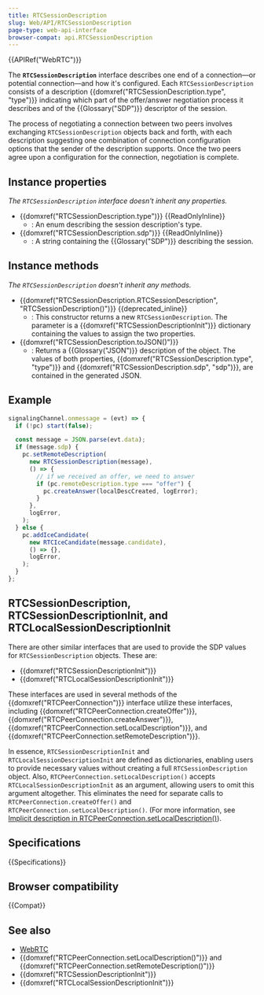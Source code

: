 ```yaml
---
title: RTCSessionDescription
slug: Web/API/RTCSessionDescription
page-type: web-api-interface
browser-compat: api.RTCSessionDescription
---
```


{{APIRef("WebRTC")}}

The **`RTCSessionDescription`** interface describes one end of a connection—or potential connection—and how it's configured. Each `RTCSessionDescription` consists of a description {{domxref("RTCSessionDescription.type", "type")}} indicating which part of the offer/answer negotiation process it describes and of the {{Glossary("SDP")}} descriptor of the session.

The process of negotiating a connection between two peers involves exchanging `RTCSessionDescription` objects back and forth, with each description suggesting one combination of connection configuration options that the sender of the description supports. Once the two peers agree upon a configuration for the connection, negotiation is complete.

## Instance properties

_The `RTCSessionDescription` interface doesn't inherit any properties._

- {{domxref("RTCSessionDescription.type")}} {{ReadOnlyInline}}
  - : An enum describing the session description's type.
- {{domxref("RTCSessionDescription.sdp")}} {{ReadOnlyInline}}
  - : A string containing the {{Glossary("SDP")}} describing the session.

## Instance methods

_The `RTCSessionDescription` doesn't inherit any methods._

- {{domxref("RTCSessionDescription.RTCSessionDescription", "RTCSessionDescription()")}} {{deprecated_inline}}
  - : This constructor returns a new `RTCSessionDescription`. The parameter is a {{domxref("RTCSessionDescriptionInit")}} dictionary containing the values to assign the two properties.
- {{domxref("RTCSessionDescription.toJSON()")}}
  - : Returns a {{Glossary("JSON")}} description of the object. The values of both properties, {{domxref("RTCSessionDescription.type", "type")}} and {{domxref("RTCSessionDescription.sdp", "sdp")}}, are contained in the generated JSON.

## Example

```js
signalingChannel.onmessage = (evt) => {
  if (!pc) start(false);

  const message = JSON.parse(evt.data);
  if (message.sdp) {
    pc.setRemoteDescription(
      new RTCSessionDescription(message),
      () => {
        // if we received an offer, we need to answer
        if (pc.remoteDescription.type === "offer") {
          pc.createAnswer(localDescCreated, logError);
        }
      },
      logError,
    );
  } else {
    pc.addIceCandidate(
      new RTCIceCandidate(message.candidate),
      () => {},
      logError,
    );
  }
};
```

## RTCSessionDescription, RTCSessionDescriptionInit, and RTCLocalSessionDescriptionInit

There are other similar interfaces that are used to provide the SDP values for `RTCSessionDescription` objects. These are:

- {{domxref("RTCSessionDescriptionInit")}}
- {{domxref("RTCLocalSessionDescriptionInit")}}

These interfaces are used in several methods of the {{domxref("RTCPeerConnection")}} interface utilize these interfaces, including {{domxref("RTCPeerConnection.createOffer")}}, {{domxref("RTCPeerConnection.createAnswer")}}, {{domxref("RTCPeerConnection.setLocalDescription")}}, and {{domxref("RTCPeerConnection.setRemoteDescription")}}.

In essence, `RTCSessionDescriptionInit` and `RTCLocalSessionDescriptionInit` are defined as dictionaries, enabling users to provide necessary values without creating a full `RTCSessionDescription` object. Also, `RTCPeerConnection.setLocalDescription()` accepts `RTCLocalSessionDescriptionInit` as an argument, allowing users to omit this argument altogether. This eliminates the need for separate calls to `RTCPeerConnection.createOffer()` and `RTCPeerConnection.setLocalDescription()`. (For more information, see [Implicit description in RTCPeerConnection.setLocalDescription()](/en-US/docs/Web/API/RTCPeerConnection/setLocalDescription#implicit_description)).

## Specifications

{{Specifications}}

## Browser compatibility

{{Compat}}

## See also

- [WebRTC](/en-US/docs/Web/API/WebRTC_API)
- {{domxref("RTCPeerConnection.setLocalDescription()")}} and {{domxref("RTCPeerConnection.setRemoteDescription()")}}
- {{domxref("RTCSessionDescriptionInit")}}
- {{domxref("RTCLocalSessionDescriptionInit")}}
